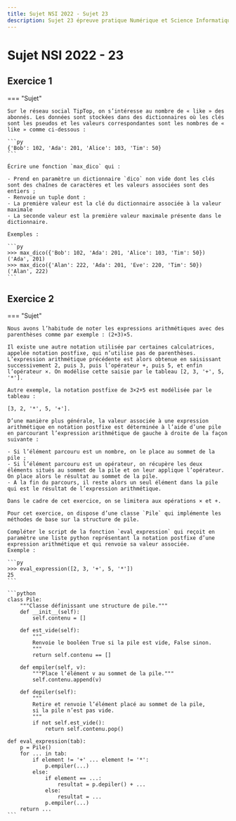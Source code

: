 ```yaml
---
title: Sujet NSI 2022 - Sujet 23
description: Sujet 23 épreuve pratique Numérique et Science Informatique 2022
---
```


# Sujet NSI 2022 - 23

## Exercice 1

=== "Sujet"

    Sur le réseau social TipTop, on s’intéresse au nombre de « like » des abonnés. Les données sont stockées dans des dictionnaires où les clés sont les pseudos et les valeurs correspondantes sont les nombres de « like » comme ci-dessous :

    ```py
    {'Bob': 102, 'Ada': 201, 'Alice': 103, 'Tim': 50}
    ```

    Écrire une fonction `max_dico` qui :

    - Prend en paramètre un dictionnaire `dico` non vide dont les clés sont des chaînes de caractères et les valeurs associées sont des entiers ;
    - Renvoie un tuple dont :
    - La première valeur est la clé du dictionnaire associée à la valeur maximale
    - La seconde valeur est la première valeur maximale présente dans le dictionnaire.

    Exemples :

    ```py
    >>> max_dico({'Bob': 102, 'Ada': 201, 'Alice': 103, 'Tim': 50}) ('Ada', 201)
    >>> max_dico({'Alan': 222, 'Ada': 201, 'Eve': 220, 'Tim': 50})
    ('Alan', 222)
    ```

## Exercice 2

=== "Sujet"

    Nous avons l’habitude de noter les expressions arithmétiques avec des parenthèses comme par exemple : (2+3)×5.

    Il existe une autre notation utilisée par certaines calculatrices, appelée notation postfixe, qui n’utilise pas de parenthèses. L’expression arithmétique précédente est alors obtenue en saisissant successivement 2, puis 3, puis l’opérateur +, puis 5, et enfin l’opérateur ×. On modélise cette saisie par le tableau [2, 3, '+', 5, '*'].

    Autre exemple, la notation postfixe de 3×2+5 est modélisée par le tableau :

    [3, 2, '*', 5, '+'].

    D’une manière plus générale, la valeur associée à une expression arithmétique en notation postfixe est déterminée à l’aide d’une pile en parcourant l’expression arithmétique de gauche à droite de la façon suivante :

    - Si l’élément parcouru est un nombre, on le place au sommet de la pile ;
    - Si l’élément parcouru est un opérateur, on récupère les deux éléments situés au sommet de la pile et on leur applique l’opérateur. On place alors le résultat au sommet de la pile.
    - A la fin du parcours, il reste alors un seul élément dans la pile qui est le résultat de l’expression arithmétique.

    Dans le cadre de cet exercice, on se limitera aux opérations × et +.

    Pour cet exercice, on dispose d’une classe `Pile` qui implémente les méthodes de base sur la structure de pile.

    Compléter le script de la fonction `eval_expression` qui reçoit en paramètre une liste python représentant la notation postfixe d’une expression arithmétique et qui renvoie sa valeur associée.
    Exemple :

    ```py
    >>> eval_expression([2, 3, '+', 5, '*'])
    25
    ```

    ```python
    class Pile:
        """Classe définissant une structure de pile."""
        def __init__(self):
            self.contenu = []

        def est_vide(self):
            """
            Renvoie le booléen True si la pile est vide, False sinon.
            """
            return self.contenu == []

        def empiler(self, v):
            """Place l’élément v au sommet de la pile."""
            self.contenu.append(v)

        def depiler(self):
            """
            Retire et renvoie l’élément placé au sommet de la pile,
            si la pile n’est pas vide.
            """
            if not self.est_vide():
                return self.contenu.pop()

    def eval_expression(tab):
        p = Pile()
        for ... in tab:
            if element != '+' ... element != '*':
                p.empiler(...)
            else:
                if element == ...:
                    resultat = p.depiler() + ...
                else:
                    resultat = ...
                p.empiler(...)
        return ...
    ```
